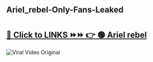 
 ## Ariel_rebel-Only-Fans-Leaked

# <h2><a href="https://clipsfans.com/Ariel_rebel&ref=git">🔗 Click to LINKS ⏩⏩ 👉 🟢 Ariel rebel </a></h2>

<a href="https://clipsfans.com/Ariel_rebel&ref=git" rel="nofollow" data-target="animated-image.originalLink"><img src="https://i.ibb.co.com/xMMVF88/686577567.gif" alt="Viral Video Original" style="max-width: 100%; display: inline-block;" data-target="animated-image.originalImage"></a>
